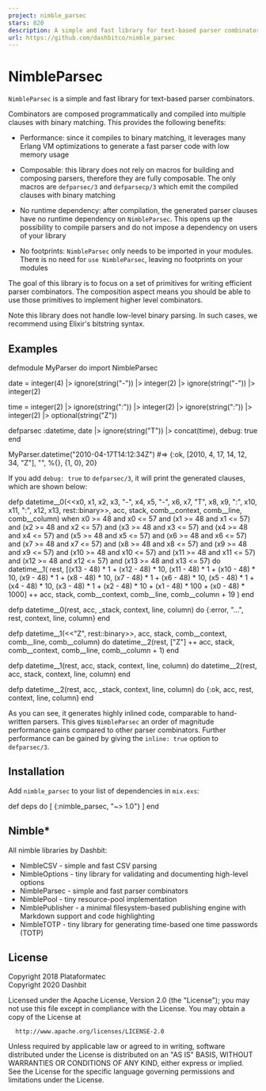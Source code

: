 ```yaml
---
project: nimble_parsec
stars: 820
description: A simple and fast library for text-based parser combinators
url: https://github.com/dashbitco/nimble_parsec
---
```


NimbleParsec
============

`NimbleParsec` is a simple and fast library for text-based parser combinators.

Combinators are composed programmatically and compiled into multiple clauses with binary matching. This provides the following benefits:

-   Performance: since it compiles to binary matching, it leverages many Erlang VM optimizations to generate a fast parser code with low memory usage
    
-   Composable: this library does not rely on macros for building and composing parsers, therefore they are fully composable. The only macros are `defparsec/3` and `defparsecp/3` which emit the compiled clauses with binary matching
    
-   No runtime dependency: after compilation, the generated parser clauses have no runtime dependency on `NimbleParsec`. This opens up the possibility to compile parsers and do not impose a dependency on users of your library
    
-   No footprints: `NimbleParsec` only needs to be imported in your modules. There is no need for `use NimbleParsec`, leaving no footprints on your modules
    

The goal of this library is to focus on a set of primitives for writing efficient parser combinators. The composition aspect means you should be able to use those primitives to implement higher level combinators.

Note this library does not handle low-level binary parsing. In such cases, we recommend using Elixir's bitstring syntax.

Examples
--------

defmodule MyParser do
  import NimbleParsec

  date \=
    integer(4)
    |> ignore(string("-"))
    |> integer(2)
    |> ignore(string("-"))
    |> integer(2)

  time \=
    integer(2)
    |> ignore(string(":"))
    |> integer(2)
    |> ignore(string(":"))
    |> integer(2)
    |> optional(string("Z"))

  defparsec :datetime, date |> ignore(string("T")) |> concat(time), debug: true
end

MyParser.datetime("2010-04-17T14:12:34Z")
#=> {:ok, \[2010, 4, 17, 14, 12, 34, "Z"\], "", %{}, {1, 0}, 20}

If you add `debug: true` to `defparsec/3`, it will print the generated clauses, which are shown below:

defp datetime\_\_0(<<x0, x1, x2, x3, "-", x4, x5, "-", x6, x7, "T",
                   x8, x9, ":", x10, x11, ":", x12, x13, rest::binary\>>,
                 acc, stack, comb\_\_context, comb\_\_line, comb\_\_column)
     when x0 \>= 48 and x0 <= 57 and (x1 \>= 48 and x1 <= 57) and
         (x2 \>= 48 and x2 <= 57) and (x3 \>= 48 and x3 <= 57) and
         (x4 \>= 48 and x4 <= 57) and (x5 \>= 48 and x5 <= 57) and
         (x6 \>= 48 and x6 <= 57) and (x7 \>= 48 and x7 <= 57) and
         (x8 \>= 48 and x8 <= 57) and (x9 \>= 48 and x9 <= 57) and
         (x10 \>= 48 and x10 <= 57) and (x11 \>= 48 and x11 <= 57) and
         (x12 \>= 48 and x12 <= 57) and (x13 \>= 48 and x13 <= 57) do
  datetime\_\_1(
    rest,
    \[(x13 \- 48) \* 1 + (x12 \- 48) \* 10, (x11 \- 48) \* 1 + (x10 \- 48) \* 10,
     (x9 \- 48) \* 1 + (x8 \- 48) \* 10, (x7 \- 48) \* 1 + (x6 \- 48) \* 10, (x5 \- 48) \* 1 + (x4 \- 48) \* 10,
     (x3 \- 48) \* 1 + (x2 \- 48) \* 10 + (x1 \- 48) \* 100 + (x0 \- 48) \* 1000\] ++ acc,
    stack,
    comb\_\_context,
    comb\_\_line,
    comb\_\_column + 19
  )
end

defp datetime\_\_0(rest, acc, \_stack, context, line, column) do
  {:error, "...", rest, context, line, column}
end

defp datetime\_\_1(<<"Z", rest::binary\>>, acc, stack, comb\_\_context, comb\_\_line, comb\_\_column) do
  datetime\_\_2(rest, \["Z"\] ++ acc, stack, comb\_\_context, comb\_\_line, comb\_\_column + 1)
end

defp datetime\_\_1(rest, acc, stack, context, line, column) do
  datetime\_\_2(rest, acc, stack, context, line, column)
end

defp datetime\_\_2(rest, acc, \_stack, context, line, column) do
  {:ok, acc, rest, context, line, column}
end

As you can see, it generates highly inlined code, comparable to hand-written parsers. This gives `NimbleParsec` an order of magnitude performance gains compared to other parser combinators. Further performance can be gained by giving the `inline: true` option to `defparsec/3`.

Installation
------------

Add `nimble_parsec` to your list of dependencies in `mix.exs`:

def deps do
  \[
    {:nimble\_parsec, "~> 1.0"}
  \]
end

Nimble\*
--------

All nimble libraries by Dashbit:

-   NimbleCSV - simple and fast CSV parsing
-   NimbleOptions - tiny library for validating and documenting high-level options
-   NimbleParsec - simple and fast parser combinators
-   NimblePool - tiny resource-pool implementation
-   NimblePublisher - a minimal filesystem-based publishing engine with Markdown support and code highlighting
-   NimbleTOTP - tiny library for generating time-based one time passwords (TOTP)

License
-------

Copyright 2018 Plataformatec  
Copyright 2020 Dashbit

Licensed under the Apache License, Version 2.0 (the "License"); you may not use this file except in compliance with the License. You may obtain a copy of the License at

```
  http://www.apache.org/licenses/LICENSE-2.0
```

Unless required by applicable law or agreed to in writing, software distributed under the License is distributed on an "AS IS" BASIS, WITHOUT WARRANTIES OR CONDITIONS OF ANY KIND, either express or implied. See the License for the specific language governing permissions and limitations under the License.
